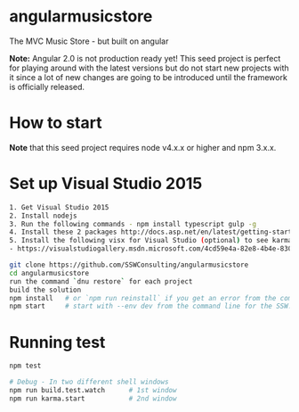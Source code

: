 # angularmusicstore

The MVC Music Store - but built on angular

**Note:** Angular 2.0 is not production ready yet! This seed project is perfect for playing around with the latest versions but do not start new projects with it since a lot of new changes are going to be introduced until the framework is officially released.

# How to start

**Note** that this seed project requires node v4.x.x or higher and npm 3.x.x.

# Set up Visual Studio 2015
```bash
1. Get Visual Studio 2015
2. Install nodejs
3. Run the following commands - npm install typescript gulp -g
4. Install these 2 packages http://docs.asp.net/en/latest/getting-started/installing-on-windows.html
5. Install the following visx for Visual Studio (optional) to see karma test runner results in the test explorer
- https://visualstudiogallery.msdn.microsoft.com/4cd59e4a-82e8-4b4e-8302-d102fc81b090

```

```bash
git clone https://github.com/SSWConsulting/angularmusicstore
cd angularmusicstore
run the command `dnu restore` for each project
build the solution
npm install   # or `npm run reinstall` if you get an error from the command line for the SSW.MusicStore.Web project
npm start     # start with --env dev from the command line for the SSW.MusicStore.Web project
```

# Running test

```bash
npm test

# Debug - In two different shell windows
npm run build.test.watch      # 1st window
npm run karma.start           # 2nd window
```
